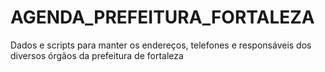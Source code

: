 # AGENDA_PREFEITURA_FORTALEZA
Dados e scripts para manter os endereços, telefones e responsáveis dos diversos órgãos da prefeitura de fortaleza
